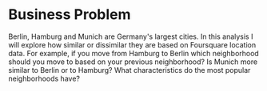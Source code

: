 # Business Problem

Berlin, Hamburg and Munich are Germany's largest cities.
In this analysis I will explore how similar or dissimilar they are based on Foursquare location data.
For example, if you move from Hamburg to Berlin which neighborhood should you move to based on your previous neighborhood?
Is Munich more similar to Berlin or to Hamburg?
What characteristics do the most popular neighborhoods have?
